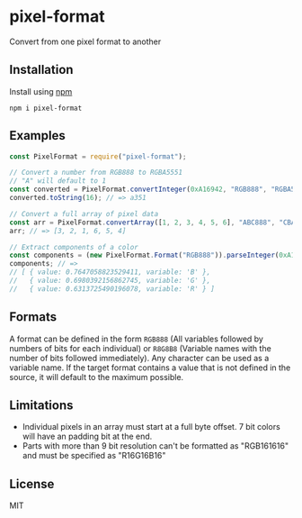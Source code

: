 # pixel-format
Convert from one pixel format to another

## Installation
Install using [npm](https://www.npmjs.com/)
```
npm i pixel-format
```

## Examples
```js
const PixelFormat = require("pixel-format");

// Convert a number from RGB888 to RGBA5551
// "A" will default to 1
const converted = PixelFormat.convertInteger(0xA16942, "RGB888", "RGBA5551");
converted.toString(16); // => a351

// Convert a full array of pixel data
const arr = PixelFormat.convertArray([1, 2, 3, 4, 5, 6], "ABC888", "CBA888")); 
arr; // => [3, 2, 1, 6, 5, 4]

// Extract components of a color
const components = (new PixelFormat.Format("RGB888")).parseInteger(0xA1B2C3);
components; // => 
// [ { value: 0.7647058823529411, variable: 'B' },
//   { value: 0.6980392156862745, variable: 'G' },
//   { value: 0.6313725490196078, variable: 'R' } ]
```

## Formats
A format can be defined in the form `RGB888` (All variables followed by numbers of bits for each individual) or `R8G8B8` (Variable names with the number of bits followed immediately). Any character can be used as a variable name. If the target format contains a value that is not defined in the source, it will default to the maximum possible.

## Limitations
* Individual pixels in an array must start at a full byte offset. 7 bit colors will have an padding bit at the end.
* Parts with more than 9 bit resolution can't be formatted as "RGB161616" and must be specified as "R16G16B16"

## License
MIT